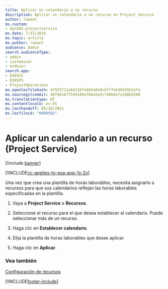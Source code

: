```yaml
---
title: Aplicar un calendario a un recurso
description: Aplicar un calendario a un recurso en Project Service
author: rumant
ms.custom:
- dyn365-projectservice
ms.date: 7/31/2018
ms.topic: article
ms.author: rumant
audience: Admin
search.audienceType:
- admin
- customizer
- enduser
search.app:
- D365CE
- D365PS
- ProjectOperations
ms.openlocfilehash: 4f925711e642167e6b5e8e0cbff7e549d35b2efa
ms.sourcegitcommit: 40f68387f594180af64a5e5c748b6efa188bd300
ms.translationtype: HT
ms.contentlocale: es-ES
ms.lasthandoff: 05/10/2021
ms.locfileid: "6009502"
---
```

# <a name="apply-a-calendar-to-a-resource-project-service"></a>Aplicar un calendario a un recurso (Project Service)

[!include [banner](../includes/psa-now-project-operations.md)]

[!INCLUDE[cc-applies-to-psa-app-1x-2x](../includes/cc-applies-to-psa-app-1x-2x.md)]

Una vez que crea una plantilla de horas laborables, necesita asignarlo a recursos para que sus calendarios reflejan las horas laborables especificadas en la plantilla.  
  
1.  Vaya a **Project Service > Recursos**.  
  
2.  Seleccione el recurso para el que desea establecer el calendario. Puede seleccionar más de un recurso.  
  
3.  Haga clic en **Establecer calendario**.  
  
4.  Elija la plantilla de horas laborables que desee aplicar.  
  
5.  Haga clic en **Aplicar**.  
  
### <a name="see-also"></a>Vea también  
 [Configuración de recursos](../psa/set-up-resources.md)


[!INCLUDE[footer-include](../includes/footer-banner.md)]